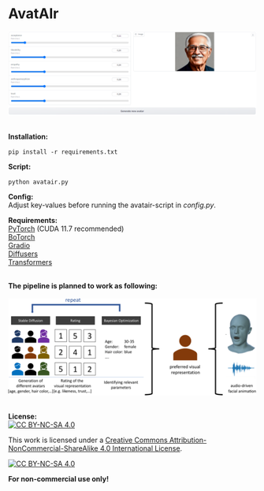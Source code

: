 # AvatAIr<br />
<img src="https://raw.githubusercontent.com/lukassteinwender/avatair/main/Documentation/picture/program.png" width="1000"><br />
<br />

**Installation:**<br />
```
pip install -r requirements.txt
```

**Script:**<br />
```
python avatair.py
```

**Config:**<br />
Adjust key-values before running the avatair-script in *config.py*.


**Requirements:**<br />
[PyTorch](https://pytorch.org/get-started/locally/) (CUDA 11.7 recommended)<br />
[BoTorch](https://botorch.org/docs/getting_started)<br />
[Gradio](https://gradio.app/quickstart/)<br />
[Diffusers](https://huggingface.co/docs/diffusers/installation) <br />
[Transformers](https://huggingface.co/docs/transformers/installation) <br />
<br />

**The pipeline is planned to work as following:**<br /><br />
<img src="https://raw.githubusercontent.com/lukassteinwender/avatair/main/Documentation/picture/pipeline.png" width="600"><br />
<br />

**License:**<br />
[![CC BY-NC-SA 4.0][cc-by-nc-sa-shield]][cc-by-nc-sa]

This work is licensed under a
[Creative Commons Attribution-NonCommercial-ShareAlike 4.0 International License][cc-by-nc-sa].

[![CC BY-NC-SA 4.0][cc-by-nc-sa-image]][cc-by-nc-sa]

[cc-by-nc-sa]: http://creativecommons.org/licenses/by-nc-sa/4.0/
[cc-by-nc-sa-image]: https://licensebuttons.net/l/by-nc-sa/4.0/88x31.png
[cc-by-nc-sa-shield]: https://img.shields.io/badge/License-CC%20BY--NC--SA%204.0-lightgrey.svg

**For non-commercial use only!**
